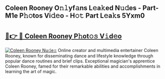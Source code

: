 ## Coleen Rooney O𝚗𝚕yf𝚊ns L𝚎a𝚔ed N𝚞𝚍es - Part-M1e P𝚑𝚘tos Vi𝚍𝚎o - H𝚘𝚝 Part L𝚎a𝚔s 5Yxm0

# <h2><a href="http://kf54le.oniu.top/?m=Coleen+Rooney">🔗👉 🔴 Coleen Rooney P𝚑ot𝚘𝚜 V𝚒d𝚎o</a></h2>

[![Coleen Rooney Nu𝚍e𝚜](https://i.imgur.com/0qMVB7G.gif)](http://kf54le.oniu.top/?m=Coleen+Rooney)
Online creator and multimedia entertainer Coleen Rooney, known for disseminating dance and lifestyle knowledge through popular dance routines and brief clips. Exceptional magician's apprentice Coleen Rooney, famed for their remarkable abilities and accomplishments in learning the art of magic.  
